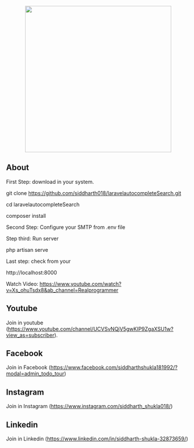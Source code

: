 <p align="center"><img src="https://i.ytimg.com/vi/Xs_ohuTsdx8/hqdefault.jpg?sqp=-oaymwEZCPYBEIoBSFXyq4qpAwsIARUAAIhCGAFwAQ==&rs=AOn4CLD-31X8Qe1tfe0fV_Ysd6qAXQx3VA" width="400"></p>

</p>

## About
First Step: download in your system.

git clone https://github.com/siddharth018/laravelautocompleteSearch.git

cd laravelautocompleteSearch

composer install

Second Step: Configure your SMTP from .env file

Step third: Run server

php artisan serve

Last step: check from your 

http://localhost:8000

Watch Video: https://www.youtube.com/watch?v=Xs_ohuTsdx8&ab_channel=Realprogrammer
## Youtube
Join in youtube
(https://www.youtube.com/channel/UCVSvNQjV5gwKIP9ZgaXSU1w?view_as=subscriber).

## Facebook
Join in Facebook
(https://www.facebook.com/siddharthshukla181992/?modal=admin_todo_tour)

## Instagram
Join in Instagram
(https://www.instagram.com/siddharth_shukla018/)

## Linkedin
Join in Linkedin
(https://www.linkedin.com/in/siddharth-shukla-32873659/)
